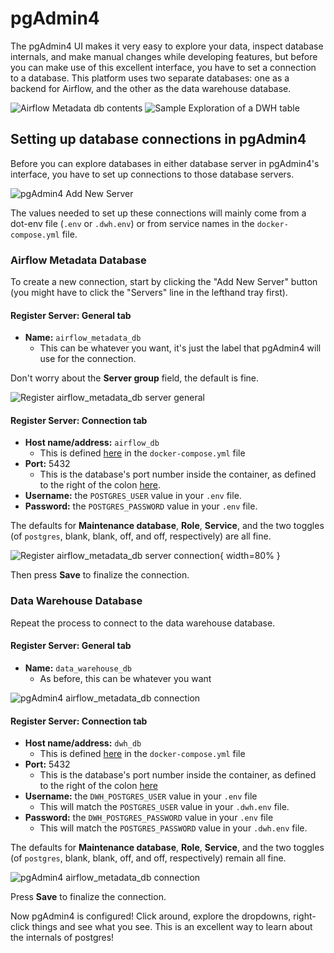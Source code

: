 # pgAdmin4

The pgAdmin4 UI makes it very easy to explore your data, inspect database internals, and make manual changes while developing features, but before you can make use of this excellent interface, you have to set a connection to a database. This platform uses two separate databases: one as a backend for Airflow, and the other as the data warehouse database.

![Airflow Metadata db contents](/assets/imgs/pgAdmin4/Airflow_metadata_db_example_table.png)
![Sample Exploration of a DWH table](/assets/imgs/pgAdmin4/Geospatial_query_and_data_in_pgAdmin4.png)

## Setting up database connections in pgAdmin4

Before you can explore databases in either database server in pgAdmin4's interface, you have to set up connections to those database servers.


![pgAdmin4 Add New Server](/assets/imgs/pgAdmin4/Landing_page_view.png)

The values needed to set up these connections will mainly come from a dot-env file (`.env` or `.dwh.env`) or from service names in the `docker-compose.yml` file.

### Airflow Metadata Database
To create a new connection, start by clicking the "Add New Server" button (you might have to click the "Servers" line in the lefthand tray first).


#### Register Server: General tab

* **Name:** `airflow_metadata_db`
    * This can be whatever you want, it's just the label that pgAdmin4 will use for the connection.

Don't worry about the **Server group** field, the default is fine.

![Register airflow_metadata_db server general](/assets/imgs/pgAdmin4/Setting_up_pgAdmin4_connection_to_airflow_metadata_pg1.png)

#### Register Server: Connection tab

* **Host name/address:** `airflow_db`
    * This is defined [here](https://github.com/MattTriano/analytics_data_where_house/blob/c75869ba6fae5c033e6601b9203fd178148f2777/docker-compose.yml#L34) in the `docker-compose.yml` file
* **Port:** 5432 
    * This is the database's port number inside the container, as defined to the right of the colon [here](https://github.com/MattTriano/analytics_data_where_house/blob/c75869ba6fae5c033e6601b9203fd178148f2777/docker-compose.yml#L44).
* **Username:** the `POSTGRES_USER` value in your `.env` file.
* **Password:** the `POSTGRES_PASSWORD` value in your `.env` file.

The defaults for **Maintenance database**, **Role**, **Service**, and the two toggles (of `postgres`, blank, blank, off, and off, respectively) are all fine.

![Register airflow_metadata_db server connection](/assets/imgs/pgAdmin4/Setting_up_pgAdmin4_connection_to_airflow_metadata_pg2.png){ width=80% }

Then press **Save** to finalize the connection.

### Data Warehouse Database

Repeat the process to connect to the data warehouse database.

#### Register Server: General tab

* **Name:** `data_warehouse_db`
    * As before, this can be whatever you want

![pgAdmin4 airflow_metadata_db connection](/assets/imgs/pgAdmin4/Setting_up_pgAdmin4_connection_to_data_warehouse_db_pg1.png)

#### Register Server: Connection tab

* **Host name/address:** `dwh_db`
    * This is defined [here](https://github.com/MattTriano/analytics_data_where_house/blob/c75869ba6fae5c033e6601b9203fd178148f2777/docker-compose.yml#L61) in the `docker-compose.yml` file
* **Port:** 5432 
    * This is the database's port number inside the container, as defined to the right of the colon [here](https://github.com/MattTriano/analytics_data_where_house/blob/c75869ba6fae5c033e6601b9203fd178148f2777/docker-compose.yml#L71)
* **Username:** the `DWH_POSTGRES_USER` value in your `.env` file
    * This will match the `POSTGRES_USER` value in your `.dwh.env` file.
* **Password:** the `DWH_POSTGRES_PASSWORD` value in your `.env` file
    * This will match the `POSTGRES_PASSWORD` value in your `.dwh.env` file.

The defaults for **Maintenance database**, **Role**, **Service**, and the two toggles (of `postgres`, blank, blank, off, and off, respectively) remain all fine.

![pgAdmin4 airflow_metadata_db connection](/assets/imgs/pgAdmin4/Setting_up_pgAdmin4_connection_to_data_warehouse_db_pg2.png)

Press **Save** to finalize the connection.

Now pgAdmin4 is configured! Click around, explore the dropdowns, right-click things and see what you see. This is an excellent way to learn about the internals of postgres!
